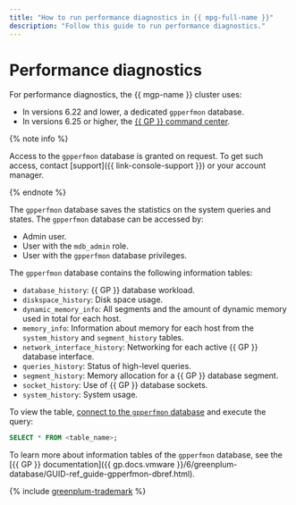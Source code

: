 ```yaml
---
title: "How to run performance diagnostics in {{ mpg-full-name }}"
description: "Follow this guide to run performance diagnostics."
---
```


# Performance diagnostics

For performance diagnostics, the {{ mgp-name }} cluster uses:

* In versions 6.22 and lower, a dedicated `gpperfmon` database.
* In versions 6.25 or higher, the [{{ GP }} command center](../concepts/command-center.md).

{% note info %}

Access to the `gpperfmon` database is granted on request. To get such access, contact [support]({{ link-console-support }}) or your account manager.

{% endnote %}

The `gpperfmon` database saves the statistics on the system queries and states. The `gpperfmon` database can be accessed by:

* Admin user.
* User with the `mdb_admin` role.
* User with the `gpperfmon` database privileges.

The `gpperfmon` database contains the following information tables:

* `database_history`: {{ GP }} database workload.
* `diskspace_history`: Disk space usage.
* `dynamic_memory_info`: All segments and the amount of dynamic memory used in total for each host.
* `memory_info`: Information about memory for each host from the `system_history` and `segment_history` tables.
* `network_interface_history`: Networking for each active {{ GP }} database interface.
* `queries_history`: Status of high-level queries.
* `segment_history`: Memory allocation for a {{ GP }} database segment.
* `socket_history`: Use of {{ GP }} database sockets.
* `system_history`: System usage.

To view the table, [connect to the `gpperfmon` database](../operations/connect.md) and execute the query:

```sql
SELECT * FROM <table_name>;
```

To learn more about information tables of the `gpperfmon` database, see the [{{ GP }} documentation]({{ gp.docs.vmware }}/6/greenplum-database/GUID-ref_guide-gpperfmon-dbref.html).

{% include [greenplum-trademark](../../_includes/mdb/mgp/trademark.md) %}
